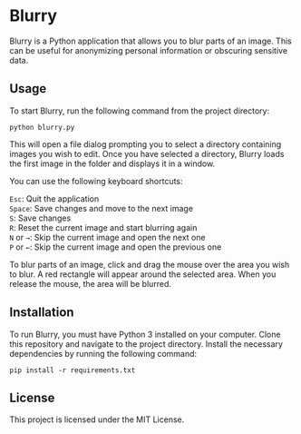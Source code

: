# Blurry

Blurry is a Python application that allows you to blur parts of an image. This can be useful for anonymizing personal information or obscuring sensitive data.

## Usage

To start Blurry, run the following command from the project directory:

```shell
python blurry.py
```

This will open a file dialog prompting you to select a directory containing images you wish to edit. Once you have selected a directory, Blurry loads the first image in the folder and displays it in a window.

You can use the following keyboard shortcuts:

`Esc`: Quit the application\
`Space`: Save changes and move to the next image\
`S`: Save changes\
`R`: Reset the current image and start blurring again\
`N` or `→`: Skip the current image and open the next one\
`P` or `←`: Skip the current image and open the previous one

To blur parts of an image, click and drag the mouse over the area you wish to blur. A red rectangle will appear around the selected area. When you release the mouse, the area will be blurred.

## Installation

To run Blurry, you must have Python 3 installed on your computer. Clone this repository and navigate to the project directory. Install the necessary dependencies by running the following command:

```shell
pip install -r requirements.txt
```

## License

This project is licensed under the MIT License.
